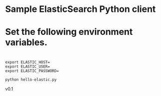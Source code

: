 # Sample ElasticSearch Python client

#
# Set the following environment variables.
#
```
export ELASTIC_HOST=
export ELASTIC_USER=
export ELASTIC_PASSWORD=
```

```
python hello-elastic.py
```

v0.1
